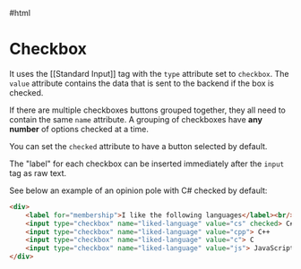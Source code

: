 #html 

# Checkbox
It uses the [[Standard Input]] tag with the `type` attribute set to `checkbox`. The `value` attribute contains the data that is sent to the backend if the box is checked.

If there are multiple checkboxes buttons grouped together, they all need to contain the same `name` attribute. A grouping of checkboxes have **any number** of options checked at a time.

You can set the `checked` attribute to have a button selected by default.

The "label" for each checkbox can be inserted immediately after the `input` tag as raw text.

See below an example of an opinion pole with C# checked by default:
```html
<div>
	<label for="membership">I like the following languages</label><br/>
	<input type="checkbox" name="liked-language" value="cs" checked> C#
	<input type="checkbox" name="liked-language" value="cpp"> C++
	<input type="checkbox" name="liked-language" value="c"> C
	<input type="checkbox" name="liked-language" value="js"> JavaScript
</div>
```